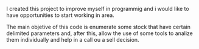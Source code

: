 I created this project to improve myself in programmig and i would like to have opportunities
to start working in area.

The main objetive of this code is enumerate some stock that have certain delimited parameters and,
after this, allow the use of some tools to analize them individually and help in a call ou a sell
decision.